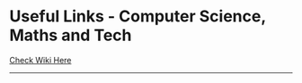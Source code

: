 # Useful Links - Computer Science, Maths and Tech 

[Check Wiki Here](https://github.com/pparashar/pparashar2.github.io/wiki/)


--------------------------------------------------------------------------------
